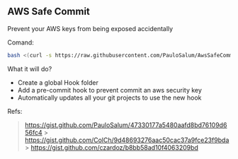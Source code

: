 ## AWS Safe Commit

Prevent your AWS keys from being exposed accidentally

Comand:

```sh
bash <(curl -s https://raw.githubusercontent.com/PauloSalum/AwsSafeCommit/master/AwsSafe.sh)
```

What it will do?

- Create a global Hook folder
- Add a pre-commit hook to prevent commit an aws security key
- Automatically updates all your git projects to use the new hook

Refs:

> https://gist.github.com/PauloSalum/47330177a5480aafd8bd76109d656fc4 > https://gist.github.com/ColCh/9d48693276aac50cac37a9fce23f9bda > https://gist.github.com/czardoz/b8bb58ad10f4063209bd
